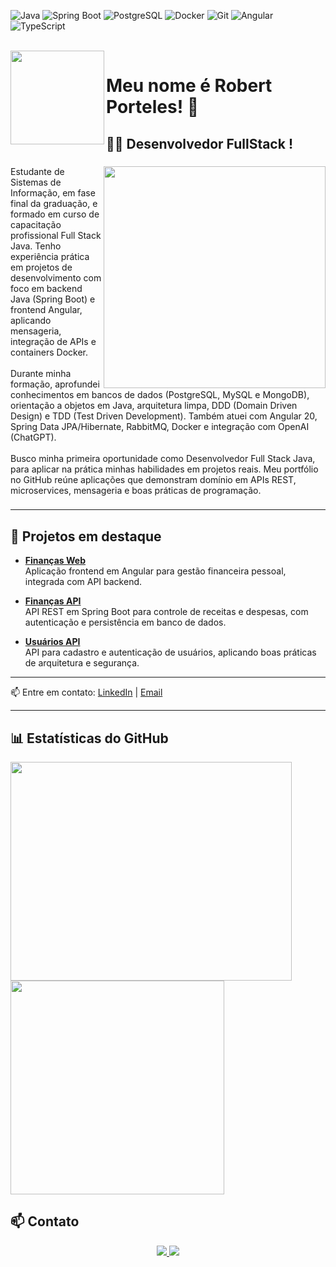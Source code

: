 

![Java](https://img.shields.io/badge/Java-ED8B00?style=for-the-badge&logo=java&logoColor=white)
![Spring Boot](https://img.shields.io/badge/Spring_Boot-6DB33F?style=for-the-badge&logo=springboot&logoColor=white)
![PostgreSQL](https://img.shields.io/badge/PostgreSQL-316192?style=for-the-badge&logo=postgresql&logoColor=white)
![Docker](https://img.shields.io/badge/Docker-2496ED?style=for-the-badge&logo=docker&logoColor=white)
![Git](https://img.shields.io/badge/Git-F05032?style=for-the-badge&logo=git&logoColor=white)
![Angular](https://img.shields.io/badge/Angular-DD0031?style=for-the-badge&logo=angular&logoColor=white)
![TypeScript](https://img.shields.io/badge/TypeScript-007ACC?style=for-the-badge&logo=typescript&logoColor=white)

<br clear="both">

<img align="left" height="150" src="https://media.giphy.com/media/M9gbBd9nbDrOTu1Mqx/giphy.gif"  />

###

<h1 align="left">Meu nome é Robert Porteles! 👋</h1>

###

<h2 align="left">👩‍💻  Desenvolvedor FullStack !</h2>

###

<img align="right" height="355" src="https://media.licdn.com/dms/image/v2/D4D03AQHB1Dx-_nFHxg/profile-displayphoto-crop_800_800/B4DZjpGXASHsAI-/0/1756257415661?e=1759968000&v=beta&t=G36o_s2y948gEnRIvGHSnsueKVRKEcphJ2YGuFWeWos"  />

###

<p> Estudante de Sistemas de Informação, em fase final da graduação, e formado em curso de capacitação profissional Full Stack Java. Tenho experiência prática em projetos de desenvolvimento com foco em backend Java (Spring Boot) e frontend Angular, aplicando mensageria, integração de APIs e containers Docker.<br><br>Durante minha formação, aprofundei conhecimentos em bancos de dados (PostgreSQL, MySQL e MongoDB), orientação a objetos em Java, arquitetura limpa, DDD (Domain Driven Design) e TDD (Test Driven Development). Também atuei com Angular 20, Spring Data JPA/Hibernate, RabbitMQ, Docker e integração com OpenAI (ChatGPT).<br><br>Busco minha primeira oportunidade como Desenvolvedor Full Stack Java, para aplicar na prática minhas habilidades em projetos reais. Meu portfólio no GitHub reúne aplicações que demonstram domínio em APIs REST, microservices, mensageria e boas práticas de programação.</p>

###


---

## 🚀 Projetos em destaque

- [**Finanças Web**](https://github.com/RobertPorteles/FinancasWeb)  
  Aplicação frontend em Angular para gestão financeira pessoal, integrada com API backend.  

- [**Finanças API**](https://github.com/RobertPorteles/FinancasAPI)  
  API REST em Spring Boot para controle de receitas e despesas, com autenticação e persistência em banco de dados.  

- [**Usuários API**](https://github.com/RobertPorteles/UsuariosAPI)  
  API para cadastro e autenticação de usuários, aplicando boas práticas de arquitetura e segurança.  

---

📫 Entre em contato: [LinkedIn](https://www.linkedin.com/in/robert-porteles/) | [Email](mailto:robertporteless@gmail.com)



---

## 📊 Estatísticas do GitHub

<div align="left">
  <p float="left">
    <img src="https://github-readme-stats.vercel.app/api?username=RobertPorteles&show_icons=true&theme=flag-india"
         width="450px" height="350px" />
    <img src="https://github-readme-stats.vercel.app/api/top-langs/?username=RobertPorteles&layout=compact&theme=flag-india&show_icons=true&langs_count=8"
         width="342px" />
  </p>
</div>


## 📫 Contato

<div align="center">
  <a href="https://www.linkedin.com/in/robert-porteles/">
    <img src="https://img.shields.io/badge/LinkedIn%20-%230077B5.svg?&style=for-the-badge&logo=linkedin&logoColor=white" />
  </a>
  <a href="mailto:robertporteless@gmail.com">
    <img src="https://img.shields.io/badge/Email-%23D14836.svg?&style=for-the-badge&logo=gmail&logoColor=white" />
  </a>
</div>
